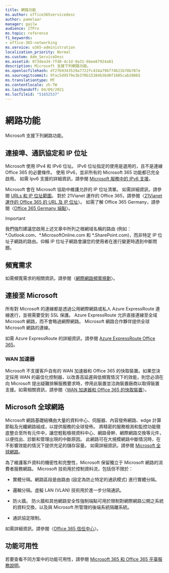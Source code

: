 ```yaml
---
title: 網路功能
ms.author: office365servicedesc
author: pamelaar
manager: gailw
audience: ITPro
ms.topic: reference
f1_keywords:
- office-365-networking
ms.service: o365-administration
localization_priority: Normal
ms.custom: Adm_ServiceDesc
ms.assetid: 073dea34-7fd8-4c1d-9a31-6bee87924a81
description: Microsoft 支援下列網路功能。
ms.openlocfilehash: df2fb9343529a7722fc434a79bf74621b78b787e
ms.sourcegitcommit: 9fac5d9579e3b370b15384b36d0f1805cab20065
ms.translationtype: MT
ms.contentlocale: zh-TW
ms.lasthandoff: 04/09/2021
ms.locfileid: "51652537"
---
```

# <a name="networking"></a>網路功能

Microsoft 支援下列網路功能。
  
## <a name="ports-protocols-and-ip-addresses"></a>連接埠、通訊協定和 IP 位址

Microsoft 使用 IPv4 和 IPv6 位址。 IPv6 位址指定的使用是選用的，且不是連線 Office 365 的必要條件。 使用 IPv6，並非所有的 Microsoft 365 功能都已完全啟用。 如需 Ipv6 支援的詳細資訊，請參閱 [Microsoft 服務中的 IPv6 支援](/office365/enterprise/ipv6-support)。
  
Microsoft 會在 Microsoft 協助中維護允許的 IP 位址清單。 如需詳細資訊，請參閱 [URLs 和 IP 位址範圍](/office365/enterprise/urls-and-ip-address-ranges)。 對於 21Vianet 運作的 Office 365，請參閱〈[21Vianet 運作的 Office 365 的 URL 及 IP 位址](/office365/enterprise/managing-office-365-endpoints)〉。 如需了解 Office 365 Germany，請參閱〈[Office 365 Germany 端點](https://support.office.com/article/Office-365-Germany-endpoints-8a113a50-0071-4155-bb8e-eba5a8dbd4c8)〉。
  
> [!IMPORTANT]
> 我們強烈建議您啟用上述文章中所列之根網域名稱的路由 (例如：\*.Outlook.com、\*.MicrosoftOnline.com 和 \*.SharePoint.com)，而非特定 IP 位址子網路的路由。仰賴 IP 位址子網路會讓您的使用者在進行變更時遇到中斷問題。 
  
## <a name="bandwidth-requirements"></a>頻寬需求

如需頻寬需求的相關資訊，請參閱〈[網際網路頻寬規劃](/office365/enterprise/network-planning-and-performance)〉。
  
## <a name="connecting-to-microsoft"></a>連接至 Microsoft

所有對 Microsoft 的連線都是透過公用網際網路或私人 Azure ExpressRoute 連線進行，並視需要受到 SSL 保護。 Azure ExpressRoute 允許直接連線至全域 Microsoft 網路，而不會略過網際網路。 Microsoft 網路合作夥伴提供全球 Microsoft 網路的連線。
  
如需 Azure ExpressRoute 的詳細資訊，請參閱 [Azure ExpressRoute Office 365](/microsoft-365/enterprise/azure-expressroute)。
  
### <a name="wan-accelerators"></a>WAN 加速器

Microsoft 不支援客戶自有的 WAN 加速器和 Office 365 的快取裝置。如果您決定採用 WAN 的最佳化控制器，以改善高延遲與低頻寬情況下的效能，則您必須在向 Microsoft 提出疑難排解服務要求時，停用此裝置並洽詢裝置廠商以取得裝置支援。如需相關資訊，請參閱〈[WAN 加速器和 Office 365 的快取裝置](https://support.microsoft.com/help/2690045/using-third-party-network-devices-or-solutions-with-office-365)〉。
  
## <a name="the-global-microsoft-network"></a>Microsoft 全球網路

Microsoft 網路基礎結構由大量的資料中心、伺服器、內容發佈網路、edge 計算節點及光纖網路組成，以提供服務的全球發佈。 將精密的服務檢測和監控功能徹底整合至所有元件中，讓您輕鬆檢視資料中心、網路骨幹、網際網路交換等元件，以便找出、診斷和管理出現的中斷原因。 此網路可在大規模網路中斷情況時，在不影響效能的情況下提供充足的儲存容量。 如需詳細資訊，請參閱 [Microsoft 全球網路](/azure/networking/microsoft-global-network)。 
  
為了維護客戶資料的機密性和完整性，Microsoft 保留獨立于 Microsoft 網路的消費者服務網路。 Microsoft 技術用於控制資料流，包括但不限於：
  
- 實體分隔。網路區段是由路由 (設定為防止特定的通訊模式) 進行實體分隔。
    
- 邏輯分隔。虛擬 LAN (VLAN) 技術用於進一步分隔通訊。
    
- 防火牆。 防火牆和其他網路安全性強制端點可用於限制對網際網路公開之系統的資料交換，以及與 Microsoft 所管理的後端系統隔離系統。 
    
- 通訊協定限制。
    
如需詳細資訊，請參閱〈[Office 365 信任中心](https://www.microsoft.com/trust-center)〉。 
  
## <a name="feature-availability"></a>功能可用性

若要查看不同方案中的功能可用性，請參閱 [Microsoft 365 和 Office 365 平臺服務說明](office-365-platform-service-description.md)。
